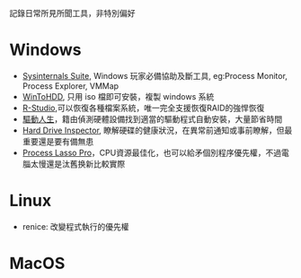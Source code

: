記錄日常所見所聞工具，非特別偏好

# Windows 
- [Sysinternals Suite](https://docs.microsoft.com/en-us/sysinternals/downloads/sysinternals-suite), Windows 玩家必備協助及斷工具, eg:Process Monitor, Process Explorer, VMMap
- [WinToHDD](https://www.easyuefi.com/wintohdd/index.html), 只用 iso 檔即可安裝，複製 windows 系統
- [R-Studio](https://www.r-studio.com/),可以恢復各種檔案系統，唯一完全支援恢復RAID的強悍恢復
- [驅動人生](http://zh.160.com/)，籍由偵測硬體設備找到適當的驅動程式自動安裝，大量節省時間
- [Hard Drive Inspector](http://www.altrixsoft.com/en/hddinsp/), 瞭解硬碟的健康狀況，在異常前通知或事前瞭解，但最重要還是要有備無患
- [Process Lasso Pro](https://bitsum.com/)，CPU資源最佳化，也可以給矛個別程序優先權，不過電䐉太慢還是汰舊换新比較實際

# Linux
- renice: 改變程式執行的優先權

# MacOS